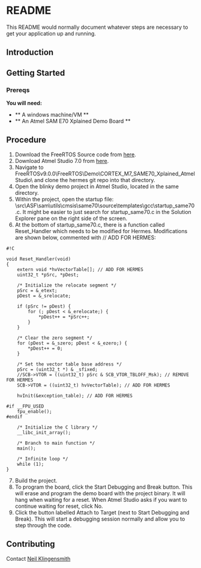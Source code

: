 # README #

This README would normally document whatever steps are necessary to get your application up and running.

## Introduction ##



## Getting Started ##

### Prereqs ###

**You will need:**

* ** A windows machine/VM **
* ** An Atmel SAM E70 Xplained Demo Board **

## Procedure ##

1. Download the FreeRTOS Source code from [here](http://www.freertos.org/a00104.html).
2. Download Atmel Studio 7.0 from [here](http://atmel.com).
3. Navigate to FreeRTOSv9.0.0\FreeRTOS\Demo\CORTEX_M7_SAME70_Xplained_AtmelStudio\ and clone the hermes git repo into that directory.
4. Open the blinky demo project in Atmel Studio, located in the same directory.
5. Within the project, open the startup file: \src\ASF\sam\utils\cmsis\same70\source\templates\gcc\startup_same70.c. It might be easier to just search for startup_same70.c in the Solution Explorer pane on the right side of the screen.
6. At the bottom of startup_same70.c, there is a function called Reset_Handler which needs to be modified for Hermes. Modifications are shown below, commented with // ADD FOR HERMES:

```
#!C

void Reset_Handler(void)
{
    extern void *hvVectorTable[]; // ADD FOR HERMES
    uint32_t *pSrc, *pDest;

    /* Initialize the relocate segment */
    pSrc = &_etext;
    pDest = &_srelocate;

    if (pSrc != pDest) {
        for (; pDest < &_erelocate;) {
            *pDest++ = *pSrc++;
        }
    }

    /* Clear the zero segment */
    for (pDest = &_szero; pDest < &_ezero;) {
        *pDest++ = 0;
    }

    /* Set the vector table base address */
    pSrc = (uint32_t *) & _sfixed;
    //SCB->VTOR = ((uint32_t) pSrc & SCB_VTOR_TBLOFF_Msk); // REMOVE FOR HERMES
    SCB->VTOR = ((uint32_t) hvVectorTable); // ADD FOR HERMES

    hvInit(&exception_table); // ADD FOR HERMES

#if __FPU_USED
    fpu_enable();
#endif

    /* Initialize the C library */
    __libc_init_array();

    /* Branch to main function */
    main();

    /* Infinite loop */
    while (1);
}
```

7. Build the project.
8. To program the board, click the Start Debugging and Break button. This will erase and program the demo board with the project binary. It will hang when waiting for a reset. When Atmel Studio asks if you want to continue waiting for reset, click No.
9. Click the button labelled Attach to Target (next to Start Debugging and Break). This will start a debugging session normally and allow you to step through the code.


## Contributing ##

Contact [Neil Klingensmith](http://neilklingensmith.com)